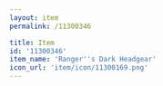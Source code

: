 ```yaml
---
layout: item
permalink: /11300346

title: Item
id: '11300346'
item_name: 'Ranger''s Dark Headgear'
icon_url: 'item/icon/11300169.png'
---
```

